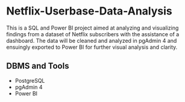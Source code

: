  # Netflix-Userbase-Data-Analysis
This is a SQL and Power BI project aimed at analyzing and visualizing findings from a dataset of Netflix subscribers with the assistance of a dashboard. The data will be cleaned and analyzed in pgAdmin 4 and ensuingly
exported to Power BI for further visual analysis and clarity.

## DBMS and Tools
- PostgreSQL
- pgAdmin 4
- Power BI
